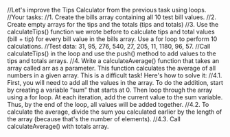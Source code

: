 //Let's improve the Tips Calculator from the previous task using loops.
//Your tasks:
//1. Create the bills array containing all 10 test bill values.
//2. Create empty arrays for the tips and the totals (tips and totals)
//3. Use the calculateTips() function we wrote before to calculate tips and total values (bill + tip) for every bill value in the bills array. Use a for loop to perform 10 calculations.
//Test data: 31, 95, 276, 540, 27, 205, 11, 1180, 96, 57.
//Call calculateTips() in the loop and use the push() method to add values to the tips and totals arrays.
//4. Write a calculateAverage() function that takes an array called arr as a parameter. This function calculates the average of all numbers in a given array. This is a difficult task! Here's how to solve it:
//4.1. First, you will need to add all the values in the array. To do the addition, start by creating a variable “sum” that starts at 0. Then loop through the array using a for loop. At each iteration, add the current value to the sum variable. Thus, by the end of the loop, all values will be added together.
//4.2. To calculate the average, divide the sum you calculated earlier by the length of the array (because that's the number of elements).
//4.3. Call calculateAverage() with totals array.
